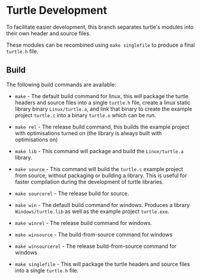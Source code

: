 # Turtle Development

To facilitate easier development, this branch separates turtle's modules into their own header and source files.

These modules can be recombined using `make singlefile` to produce a final `turtle.h` file.

## Build

The following build commands are available:

- `make` - The default build command for linux, this will package the turtle headers and source files into a single `turtle.h` file, create a linux static library binary `Linux/turtle.a`, and link that binary to create the example project `turtle.c` into a binary `turtle.o` which can be run.

- `make rel` - The release build command, this builds the example project with optimisations turned on (the library is always built with optimisations on)

- `make lib` - This command will package and build the `Linux/turtle.a` library.

- `make source` - This command will build the `turtle.c` example project from source, without packaging or building a library. This is useful for faster compilation during the development of turtle libraries.

- `make sourcerel` - The release build for source.

- `make win` - The default build command for windows. Produces a library `Windows/turtle.lib` as well as the example project `turtle.exe`.

- `make winrel` - The release build command for windows.

- `make winsource` - The build-from-source command for windows

- `make winsourcerel` - The release build-from-source command for windows

- `make singlefile` - This will package the turtle headers and source files into a single `turtle.h` file.
